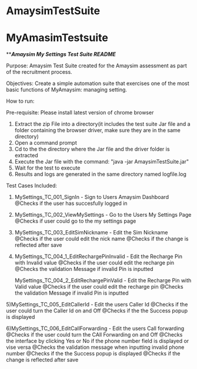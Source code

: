 # AmaysimTestSuite
# MyAmasimTestsuite

*****************Amaysim My Settings Test Suite README***************


Purpose:
Amaysim Test Suite created for the Amaysim assessment as part of the recruitment process.

Objectives:
Create a simple automation suite that exercises one of the most basic functions of MyAmaysim: managing setting.

How to run:

Pre-requisite: Please install latest version of chrome browser



1. Extract the zip File into a directory(it includes the test suite Jar file
	and a folder containing the browser driver, make sure they are in the same directory)
2. Open a command prompt
3. Cd to the the directory where the Jar file and the driver folder is extracted
4. Execute the Jar file with the command: "java -jar AmaysimTestSuite.jar"
5. Wait for the test to execute
6. Results and logs are generated in the same directory named logfile.log


Test Cases Included:

1) MySettings_TC_001_SignIn 		- Sign to Users Amaysim Dashboard
				  		@Checks if the user has succesfully logged in

2) MySettings_TC_002_ViewMySettings 	- Go to the Users My Settings Page
						@Checks if user could go to the my settings page

3) MySettings_TC_003_EditSimNickname 	- Edit the Sim Nickname
						@Checks if the user could edit the nick name
						@Checks if the change is reflected after save 

4) MySettings_TC_004_1_EditRechargePinInvalid 	- Edit the Recharge Pin with Invalid value
						@Checks if the user could edit the recharge pin
						@Checks the validation Message if invalid Pin is inputted
						
   MySettings_TC_004_2_EditRechargePinValid 	- Edit the Recharge Pin with Valid value
						@Checks if the user could edit the recharge pin
						@Checks the validation Message if invalid Pin is inputted
						

5)MySettings_TC_005_EditCallerId 	- Edit the users Caller Id
						@Checks if the user could turn the Caller Id on and Off
						@Checks if the the Success popup is displayed
		
6)MySettings_TC_006_EditCallForwarding 	- Edit the users Call forwarding
						@Checks if the user could turn the CAll Forwarding on and Off
						@Checks the interface by clicking Yes or No if the phone number
						 field is displayed or vise versa
						@Checks the validation message when inputting invalid phone number
						@Checks if the the Success popup is displayed
						@Checks if the change is reflected after save



	
